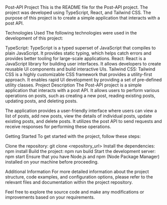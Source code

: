 Post-API Project
This is the README file for the Post-API project. The project was developed using TypeScript, React, and Tailwind CSS. The purpose of this project is to create a simple application that interacts with a post API.

Technologies Used
The following technologies were used in the development of this project:

TypeScript: TypeScript is a typed superset of JavaScript that compiles to plain JavaScript. It provides static typing, which helps catch errors and provides better tooling for large-scale applications.
React: React is a JavaScript library for building user interfaces. It allows developers to create reusable UI components and build interactive UIs.
Tailwind CSS: Tailwind CSS is a highly customizable CSS framework that provides a utility-first approach. It enables rapid UI development by providing a set of pre-defined utility classes.
Project Description
The Post-API project is a simple application that interacts with a post API. It allows users to perform various operations on posts, such as creating a new post, reading existing posts, updating posts, and deleting posts.

The application provides a user-friendly interface where users can view a list of posts, add new posts, view the details of individual posts, update existing posts, and delete posts. It utilizes the post API to send requests and receive responses for performing these operations.

Getting Started
To get started with the project, follow these steps:

Clone the repository: git clone <repository_url>
Install the dependencies: npm install
Build the project: npm run build
Start the development server: npm start
Ensure that you have Node.js and npm (Node Package Manager) installed on your machine before proceeding.

Additional Information
For more detailed information about the project structure, code examples, and configuration options, please refer to the relevant files and documentation within the project repository.

Feel free to explore the source code and make any modifications or improvements based on your requirements.
